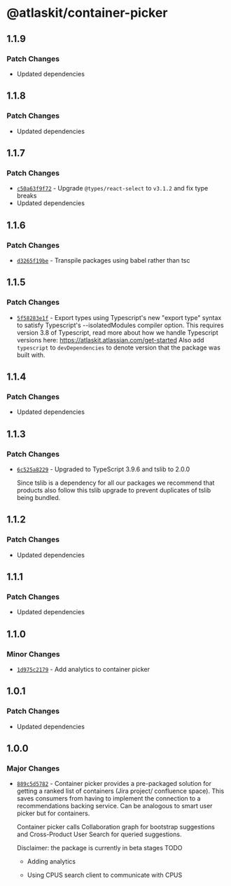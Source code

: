 # @atlaskit/container-picker

## 1.1.9

### Patch Changes

- Updated dependencies

## 1.1.8

### Patch Changes

- Updated dependencies

## 1.1.7

### Patch Changes

- [`c50a63f9f72`](https://bitbucket.org/atlassian/atlassian-frontend/commits/c50a63f9f72) - Upgrade `@types/react-select` to `v3.1.2` and fix type breaks
- Updated dependencies

## 1.1.6

### Patch Changes

- [`d3265f19be`](https://bitbucket.org/atlassian/atlassian-frontend/commits/d3265f19be) - Transpile packages using babel rather than tsc

## 1.1.5

### Patch Changes

- [`5f58283e1f`](https://bitbucket.org/atlassian/atlassian-frontend/commits/5f58283e1f) - Export types using Typescript's new "export type" syntax to satisfy Typescript's --isolatedModules compiler option.
  This requires version 3.8 of Typescript, read more about how we handle Typescript versions here: https://atlaskit.atlassian.com/get-started
  Also add `typescript` to `devDependencies` to denote version that the package was built with.

## 1.1.4

### Patch Changes

- Updated dependencies

## 1.1.3

### Patch Changes

- [`6c525a8229`](https://bitbucket.org/atlassian/atlassian-frontend/commits/6c525a8229) - Upgraded to TypeScript 3.9.6 and tslib to 2.0.0

  Since tslib is a dependency for all our packages we recommend that products also follow this tslib upgrade
  to prevent duplicates of tslib being bundled.

## 1.1.2

### Patch Changes

- Updated dependencies

## 1.1.1

### Patch Changes

- Updated dependencies

## 1.1.0

### Minor Changes

- [`1d975c2179`](https://bitbucket.org/atlassian/atlassian-frontend/commits/1d975c2179) - Add analytics to container picker

## 1.0.1

### Patch Changes

- Updated dependencies

## 1.0.0

### Major Changes

- [`889c5d5782`](https://bitbucket.org/atlassian/atlassian-frontend/commits/889c5d5782) - Container picker provides a pre-packaged solution for getting a ranked list of containers (Jira project/ confluence space). This saves consumers from having to implement the connection to a recommendations backing service. Can be analogous to smart user picker but for containers.

  Container picker calls Collaboration graph for bootstrap suggestions and Cross-Product User Search for queried suggestions.

  Disclaimer: the package is currently in beta stages
  TODO

  - Adding analytics

  - Using CPUS search client to communicate with CPUS
